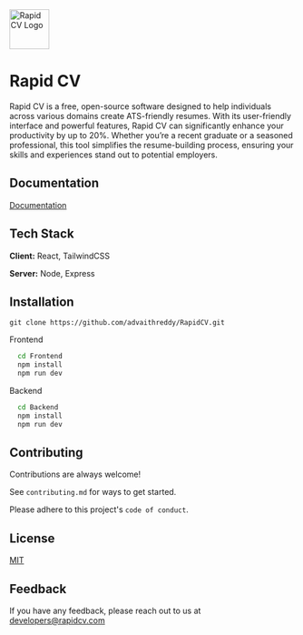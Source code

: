 
<img src="https://github.com/advaithreddy/RapidCV/blob/main/Frontend/src/assets/logo.svg" alt="Rapid CV Logo" width="70" style="margin-right: 20px;" />

# Rapid CV

Rapid CV is a free, open-source software designed to help individuals across various domains create ATS-friendly resumes. With its user-friendly interface and powerful features, Rapid CV can significantly enhance your productivity by up to 20%. Whether you’re a recent graduate or a seasoned professional, this tool simplifies the resume-building process, ensuring your skills and experiences stand out to potential employers.

## Documentation

[Documentation]()


## Tech Stack

**Client:** React, TailwindCSS

**Server:** Node, Express


## Installation

```
git clone https://github.com/advaithreddy/RapidCV.git
```

Frontend
```bash
  cd Frontend
  npm install
  npm run dev
```

Backend
```bash
  cd Backend
  npm install
  npm run dev
```
    
## Contributing

Contributions are always welcome!

See `contributing.md` for ways to get started.

Please adhere to this project's `code of conduct`.


## License

[MIT](https://github.com/RapidCV/RapidCV/blob/main/LICENSE)


## Feedback

If you have any feedback, please reach out to us at developers@rapidcv.com


